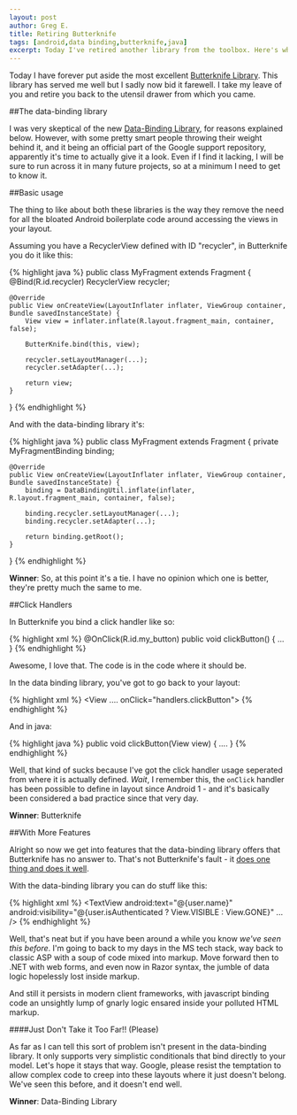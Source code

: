 ```yaml
---
layout: post
author: Greg E.
title: Retiring Butterknife
tags: [android,data binding,butterknife,java]
excerpt: Today I've retired another library from the toolbox. Here's what I'm using now.
---
```

Today I have forever put aside the most excellent [Butterknife Library](https://github.com/JakeWharton/butterknife). This library has served me well but I sadly now bid it farewell. I take my leave of you and retire you back to the utensil drawer from which you came.

##The data-binding library

I was very skeptical of the new [Data-Binding Library](http://developer.android.com/tools/data-binding/guide.html), for reasons explained below. However, with some pretty smart people throwing their weight behind it, and it being an official part of the Google support 
repository, apparently it's time to actually give it a look. Even if I find it lacking, I will be sure to run across it in many future projects, so at a minimum I need to get to know it.

##Basic usage

The thing to like about both these libraries is the way they remove the need for all the bloated Android boilerplate code around accessing the views in your layout. 

Assuming you have a RecyclerView defined with ID "recycler", in Butterknife you do it like this:

{% highlight java %}
public class MyFragment extends Fragment {
    @Bind(R.id.recycler) RecyclerView recycler;

    @Override
    public View onCreateView(LayoutInflater inflater, ViewGroup container, Bundle savedInstanceState) {
        View view = inflater.inflate(R.layout.fragment_main, container, false);

        ButterKnife.bind(this, view);

        recycler.setLayoutManager(...);
        recycler.setAdapter(...);

        return view;
    }
}
{% endhighlight %}

And with the data-binding library it's:

{% highlight java %}
public class MyFragment extends Fragment {
    private MyFragmentBinding binding;

    @Override
    public View onCreateView(LayoutInflater inflater, ViewGroup container, Bundle savedInstanceState) {
        binding = DataBindingUtil.inflate(inflater, R.layout.fragment_main, container, false);

        binding.recycler.setLayoutManager(...);
        binding.recycler.setAdapter(...);

        return binding.getRoot();
    }
}
{% endhighlight %}

**Winner**: So, at this point it's a tie. I have no opinion which one is better, they're pretty much the same to me.

##Click Handlers

In Butterknife you bind a click handler like so:

{% highlight xml %}
@OnClick(R.id.my_button)
public void clickButton() {
    ...
}
{% endhighlight %}

Awesome, I love that. The code is in the code where it should be.

In the data binding library, you've got to go back to your layout:

{% highlight xml %}
<View ....
    onClick="handlers.clickButton">	
{% endhighlight %}

And in java:
 
{% highlight java %}
public void clickButton(View view) {
    ....
}
{% endhighlight %}

Well, that kind of sucks because I've got the click handler usage seperated from where it is actually defined. *Wait*, I remember this, the `onClick` handler has been possible to define in layout since Android 1 - and it's basically been considered a bad practice since that very day. 

**Winner**: Butterknife 

##With More Features

Alright so now we get into features that the data-binding library offers that Butterknife has no answer to. That's not Butterknife's fault - it [does one thing and does it well](https://en.wikipedia.org/wiki/Unix_philosophy).  

With the data-binding library you can do stuff like this:

{% highlight xml %}
<TextView
    android:text="@{user.name}"
    android:visibility="@{user.isAuthenticated ? View.VISIBLE : View.GONE}" ... />
{% endhighlight %}

Well, that's neat but if you have been around a while you know *we've seen this before*. I'm going to back to my days in the MS tech stack, way back to classic ASP with a soup of code mixed into markup. Move forward then to .NET with web forms, and even now in Razor syntax, the jumble of data logic hopelessly lost inside markup. 

And still it persists in modern client frameworks, with javascript binding code an unsightly lump of gnarly logic ensared inside your polluted HTML markup.

####Just Don't Take it Too Far!! (Please)

As far as I can tell this sort of problem isn't present in the data-binding library. It only supports very simplistic conditionals that bind directly to your model. Let's hope it stays that way. Google, please resist the temptation to allow complex code to creep into these layouts where it just doesn't belong. We've seen this before, and it doesn't end well.
 
**Winner**: Data-Binding Library 

